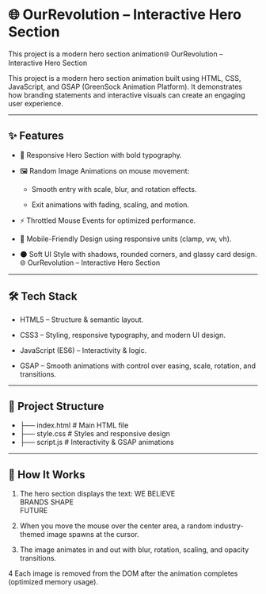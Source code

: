 # 🌐 OurRevolution – Interactive Hero Section

This project is a modern hero section animation🌐 OurRevolution – Interactive Hero Section

This project is a modern hero section animation built using HTML, CSS, JavaScript, and GSAP (GreenSock Animation Platform).
It demonstrates how branding statements and interactive visuals can create an engaging user experience.

---

## ✨ Features

- 🎨 Responsive Hero Section with bold typography.

- 🖼️ Random Image Animations on mouse movement:

   - Smooth entry with scale, blur, and rotation effects.

   - Exit animations with fading, scaling, and motion.

- ⚡ Throttled Mouse Events for optimized performance.

- 📱 Mobile-Friendly Design using responsive units (clamp, vw, vh).

- 🌑 Soft UI Style with shadows, rounded corners, and glassy card design.🌐 OurRevolution – Interactive Hero Section

---

## 🛠️ Tech Stack

- HTML5 – Structure & semantic layout.

- CSS3 – Styling, responsive typography, and modern UI design.

- JavaScript (ES6) – Interactivity & logic.

- GSAP – Smooth animations with control over easing, scale, rotation, and transitions.

---

## 📂 Project Structure

- ├── index.html    # Main HTML file
- ├── style.css     # Styles and responsive design
- ├── script.js     # Interactivity & GSAP animations

---

## 🚀 How It Works

1. The hero section displays the text:
   WE BELIEVE  
BRANDS SHAPE  
FUTURE

2. When you move the mouse over the center area, a random industry-themed image spawns at the cursor.

3. The image animates in and out with blur, rotation, scaling, and opacity transitions.

4 Each image is removed from the DOM after the animation completes (optimized memory usage).

